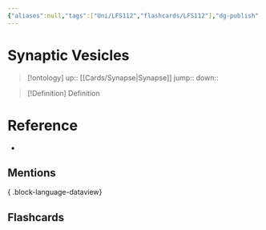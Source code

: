 ```yaml
---
{"aliases":null,"tags":["Uni/LFS112","flashcards/LFS112"],"dg-publish":true,"permalink":"/cards/synaptic-vesicles/","dgPassFrontmatter":true}
---
```


# Synaptic Vesicles

> [!ontology]
> up:: [[Cards/Synapse\|Synapse]]
> jump:: 
> down:: 

> [!Definition] Definition
> 

# Reference
- 

## Mentions

{ .block-language-dataview}

## Flashcards
